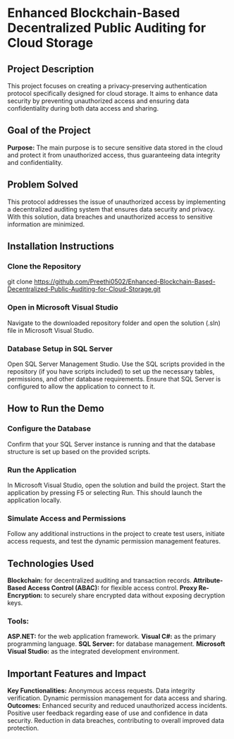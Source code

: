 # Enhanced Blockchain-Based Decentralized Public Auditing for Cloud Storage

## Project Description
This project focuses on creating a privacy-preserving authentication protocol specifically designed for cloud storage. It aims to enhance data security by preventing unauthorized access and ensuring data confidentiality during both data access and sharing.

## Goal of the Project
**Purpose:** The main purpose is to secure sensitive data stored in the cloud and protect it from unauthorized access, thus guaranteeing data integrity and confidentiality.

## Problem Solved
This protocol addresses the issue of unauthorized access by implementing a decentralized auditing system that ensures data security and privacy. With this solution, data breaches and unauthorized access to sensitive information are minimized.

## Installation Instructions
### Clone the Repository
git clone https://github.com/Preethi0502/Enhanced-Blockchain-Based-Decentralized-Public-Auditing-for-Cloud-Storage.git
### Open in Microsoft Visual Studio
Navigate to the downloaded repository folder and open the solution (.sln) file in Microsoft Visual Studio.
### Database Setup in SQL Server
Open SQL Server Management Studio.
Use the SQL scripts provided in the repository (if you have scripts included) to set up the necessary tables, permissions, and other database requirements.
Ensure that SQL Server is configured to allow the application to connect to it.
## How to Run the Demo
### Configure the Database
Confirm that your SQL Server instance is running and that the database structure is set up based on the provided scripts.
### Run the Application
In Microsoft Visual Studio, open the solution and build the project.
Start the application by pressing F5 or selecting Run. This should launch the application locally.
### Simulate Access and Permissions
Follow any additional instructions in the project to create test users, initiate access requests, and test the dynamic permission management features.
## Technologies Used
**Blockchain:** for decentralized auditing and transaction records.
**Attribute-Based Access Control (ABAC):** for flexible access control.
**Proxy Re-Encryption:** to securely share encrypted data without exposing decryption keys.
### Tools:
**ASP.NET:** for the web application framework.
**Visual C#:** as the primary programming language.
**SQL Server:** for database management.
**Microsoft Visual Studio:** as the integrated development environment.
## Important Features and Impact
**Key Functionalities:**
Anonymous access requests.
Data integrity verification.
Dynamic permission management for data access and sharing.
**Outcomes:**
Enhanced security and reduced unauthorized access incidents.
Positive user feedback regarding ease of use and confidence in data security.
Reduction in data breaches, contributing to overall improved data protection.

